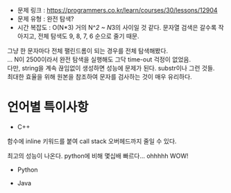 * 문제 링크 : https://programmers.co.kr/learn/courses/30/lessons/12904
* 문제 유형 : 완전 탐색?
* 시간 복잡도 : O(N*3) 거의 N^*2 ~ N*3의 사이일 것 같다. 문자열 검색은 갈수록 작아지고, 전체 탐색도 9, 8, 7, 6 순으로 줄기 때문.

그냥 한 문자마다 전체 팰린드롬이 되는 경우를 전체 탐색해봤다.  
... N이 2500이라서 완전 탐색을 실행해도 그닥 time-out 걱정이 없었음.  
다만, string을 계속 끊임없이 생성하면 성능에 문제가 된다. substr이나 그런 것들.  
최대한 효율을 위해 원본을 참조하여 문자를 검사하는 것이 매우 유리하다.


# 언어별 특이사항

- C++

함수에 inline 키워드를 붙여 call stack 오버헤드까지 줄일 수 있다.

최고의 성능이 나온다. python에 비해 몇십배 빠르다... ohhhhh WOW!

- Python

- Java

